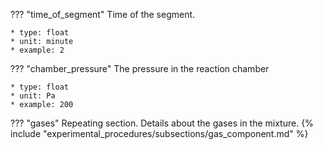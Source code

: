 ??? "time_of_segment"
    Time of the segment. 

    * type: float
    * unit: minute
    * example: 2

??? "chamber_pressure"
    The pressure in the reaction chamber 

    * type: float
    * unit: Pa
    * example: 200

??? "gases"
    Repeating section. Details about the gases in the mixture.
    {% include "experimental_procedures/subsections/gas_component.md" %}